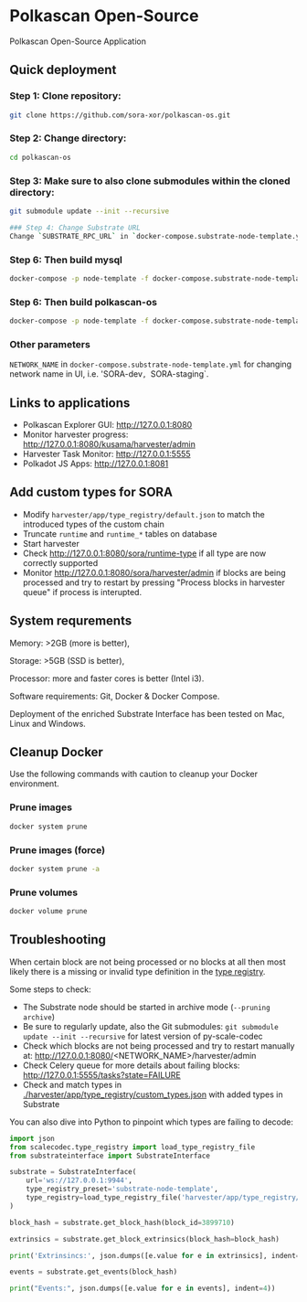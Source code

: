 # Polkascan Open-Source
Polkascan Open-Source Application

## Quick deployment
### Step 1: Clone repository: 
```bash
git clone https://github.com/sora-xor/polkascan-os.git
```
### Step 2: Change directory: 
```bash
cd polkascan-os
```
### Step 3: Make sure to also clone submodules within the cloned directory: 
```bash
git submodule update --init --recursive

### Step 4: Change Substrate URL
Change `SUBSTRATE_RPC_URL` in `docker-compose.substrate-node-template.yml` in order to change the SORA rpc url

```
### Step 6: Then build mysql
```bash
docker-compose -p node-template -f docker-compose.substrate-node-template.yml up -d mysql
```
### Step 6: Then build polkascan-os
```bash
docker-compose -p node-template -f docker-compose.substrate-node-template.yml up --build
```
### Other parameters
`NETWORK_NAME` in `docker-compose.substrate-node-template.yml` for changing network name in UI, i.e. 'SORA-dev`, `SORA-staging`.


## Links to applications
* Polkascan Explorer GUI: http://127.0.0.1:8080
* Monitor harvester progress: http://127.0.0.1:8080/kusama/harvester/admin
* Harvester Task Monitor: http://127.0.0.1:5555
* Polkadot JS Apps: http://127.0.0.1:8081


## Add custom types for SORA
* Modify `harvester/app/type_registry/default.json` to match the introduced types of the custom chain
* Truncate `runtime` and `runtime_*` tables on database
* Start harvester
* Check http://127.0.0.1:8080/sora/runtime-type if all type are now correctly supported
* Monitor http://127.0.0.1:8080/sora/harvester/admin if blocks are being processed and try to restart by pressing "Process blocks in harvester queue" if process is interupted.

## System requrements
Memory: >2GB (more is better), 

Storage: >5GB (SSD is better), 

Processor: more and faster cores is better (Intel i3).

Software requirements: Git, Docker & Docker Compose.

Deployment of the enriched Substrate Interface has been tested on Mac, Linux and Windows.


## Cleanup Docker
Use the following commands with caution to cleanup your Docker environment.

### Prune images
```bash
docker system prune
```

### Prune images (force)
```bash
docker system prune -a
```

### Prune volumes
```bash
docker volume prune
```

## Troubleshooting

When certain block are not being processed or no blocks at all then most likely there is a missing or invalid type definition in the [type registry](https://github.com/polkascan/polkascan-pre-harvester/blob/c5f544ad631e3754ba1e818a26b7aac1ef11f287/app/type_registry/custom_types.json).

Some steps to check:

* The Substrate node should be started in archive mode (`--pruning archive`)
* Be sure to regularly update, also the Git submodules: `git submodule update --init --recursive` for latest version of py-scale-codec
* Check which blocks are not being processed and try to restart manually at: http://127.0.0.1:8080/<NETWORK_NAME>/harvester/admin
* Check Celery queue for more details about failing blocks: http://127.0.0.1:5555/tasks?state=FAILURE
* Check and match types in [./harvester/app/type_registry/custom_types.json](https://github.com/polkascan/polkascan-pre-harvester/blob/c5f544ad631e3754ba1e818a26b7aac1ef11f287/app/type_registry/custom_types.json) with added types in Substrate 

You can also dive into Python to pinpoint which types are failing to decode:

```python
import json
from scalecodec.type_registry import load_type_registry_file
from substrateinterface import SubstrateInterface

substrate = SubstrateInterface(
    url='ws://127.0.0.1:9944',
    type_registry_preset='substrate-node-template',
    type_registry=load_type_registry_file('harvester/app/type_registry/custom_types.json'),
)

block_hash = substrate.get_block_hash(block_id=3899710)

extrinsics = substrate.get_block_extrinsics(block_hash=block_hash)

print('Extrinsincs:', json.dumps([e.value for e in extrinsics], indent=4))

events = substrate.get_events(block_hash)

print("Events:", json.dumps([e.value for e in events], indent=4))
```
